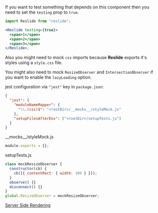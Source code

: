 If you want to test something that depends on this component then you need to set the `testing` prop to `true`.

```jsx static
import Reslide from "reslide";

<Reslide testing={true}>
  <span>1</span>
  <span>2</span>
  <span>3</span>
</Reslide>;
```

Also you might need to mock `css` imports because **Reslide** exports it's styles using a `style.css` file.

You might also need to mock `ResizeObserver` and `IntersectionObserver` if you want to enable the `lazyLoading` option.

jest configuration via `"jest"` key in `package.json`:

```json static
{
  "jest": {
    "moduleNameMapper": {
      "\\.(css)$": "<rootDir>/__mocks__/styleMock.js"
    },
    "setupFilesAfterEnv": ["<rootDir>/setupTests.js"]
  }
}
```

\_\_mocks\_\_/styleMock.js

```js static
module.exports = {};
```

setupTests.js

```js static
class mockResizeObserver {
  constructor(cb) {
    cb([{ contentRect: { width: 100 } }]);
  }
  observe() {}
  disconnect() {}
}
global.ResizeObserver = mockResizeObserver;
```

<a class="previous-section" href="#/Documentation/Developer%20Guide/Server%20Side%20Rendering">Server Side Rendering</a>
